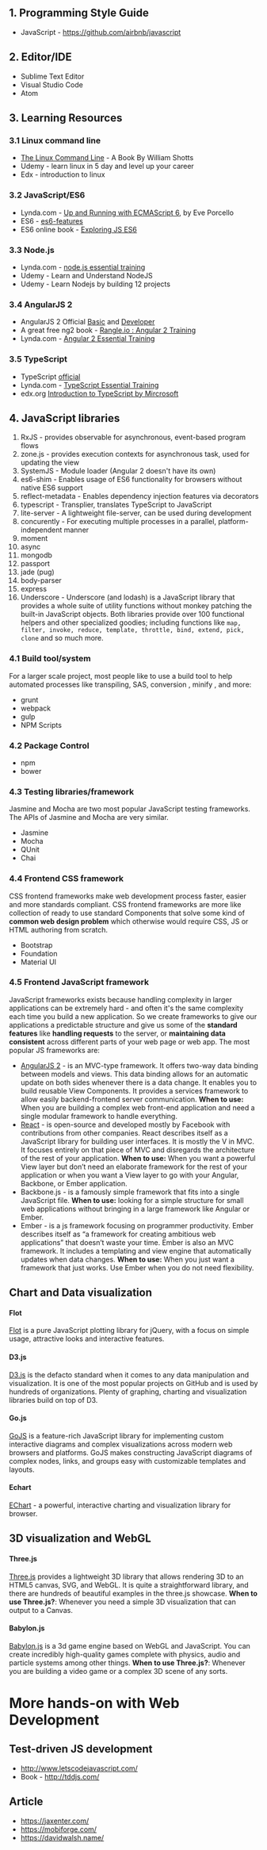 
## 1. Programming Style Guide
* JavaScript - https://github.com/airbnb/javascript

## 2. Editor/IDE
* Sublime Text Editor
* Visual Studio Code
* Atom

## 3. Learning Resources

### 3.1 Linux command line
* [The Linux Command Line](http://linuxcommand.org/tlcl.php) - A Book By William Shotts
* Udemy - learn linux in 5 day and level up your career
* Edx - introduction to linux

### 3.2 JavaScript/ES6
* Lynda.com - [Up and Running with ECMAScript 6](https://www.lynda.com/JavaScript-tutorials/Up-Running-ECMAScript-6/424003-2.html), by Eve Porcello
* ES6 - [es6-features](http://es6-features.org)
* ES6 online book - [Exploring JS ES6](http://exploringjs.com/es6/)

### 3.3 Node.js
* Lynda.com - [node.js essential training](https://www.lynda.com/Node-js-tutorials/Node-js-Essential-Training/417077-2.html)
* Udemy - Learn and Understand NodeJS
* Udemy - Learn Nodejs by building 12 projects

### 3.4 AngularJS 2
* AngularJS 2 Official [Basic](https://angular.io/docs/ts/latest/guide/) and [Developer](https://angular.io/docs/ts/latest/guide/animations.html)
* A great free ng2 book - [Rangle.io : Angular 2 Training](https://www.gitbook.com/book/rangle-io/ngcourse2/details)
* Lynda.com - [Angular 2 Essential Training](https://www.lynda.com/AngularJS-tutorials/AngularJS-2-Essential-Training/422834-2.html)

### 3.5 TypeScript
* TypeScript [official](https://www.typescriptlang.org/docs/tutorial.html)
* Lynda.com - [TypeScript Essential Training](https://www.lynda.com/Typescript-tutorials/TypeScript-Essential-Training/421807-2.html)
* edx.org [Introduction to TypeScript by Mircrosoft](https://www.edx.org/course/introduction-typescript-microsoft-dev201x-1)

## 4. JavaScript libraries

1. RxJS - provides observable for asynchronous, event-based program flows
2. zone.js - provides execution contexts for asynchronous task, used for updating the view
3. SystemJS - Module loader (Angular 2 doesn't have its own)
4. es6-shim - Enables usage of ES6 functionality for browsers without native ES6 support
5. reflect-metadata - Enables dependency injection features via decorators
6. typescript - Transplier, translates TypeScript to JavaScript
7. lite-server - A lightweight file-server, can be used during development
8. concurently - For executing multiple processes in a parallel, platform-independent manner
9. moment
10. async
11. mongodb
12. passport
13. jade (pug)
14. body-parser
15. express
16. Underscore - Underscore (and lodash) is a JavaScript library that provides a whole suite of utility functions without monkey patching the built-in JavaScript objects. Both libraries provide over 100 functional helpers and other specialized goodies; including functions like `map, filter, invoke, reduce, template, throttle, bind, extend, pick, clone` and so much more.

### 4.1 Build tool/system
For a larger scale project, most people like to use a build tool to help automated processes like transpiling, SAS, conversion , minify , and more: 
* grunt
* webpack
* gulp
* NPM Scripts

### 4.2 Package Control 
* npm
* bower

### 4.3 Testing libraries/framework
Jasmine and Mocha are two most popular JavaScript testing frameworks. The APIs of Jasmine and Mocha are very similar. 
* Jasmine
* Mocha
* QUnit
* Chai

### 4.4 Frontend CSS framework
CSS frontend frameworks make web development process faster, easier and more standards compliant. CSS frontend frameworks are more like collection of ready to use standard Components that solve some kind of **common web design problem** which otherwise would require CSS, JS or HTML authoring from scratch.

* Bootstrap
* Foundation
* Material UI

### 4.5 Frontend JavaScript framework
JavaScript frameworks exists because handling complexity in larger applications can be extremely hard - and often it's the same complexity each time you build a new application. So we create frameworks to give our applications a predictable structure and give us some of the **standard features** like **handling requests** to the server, or **maintaining data consistent** across different parts of your web page or web app. The most popular JS frameworks are: 

* [AngularJS 2](https://angular.io/) - is an MVC-type framework. It offers two-way data binding between models and views. This data binding allows for an automatic update on both sides whenever there is a data change. It enables you to build reusable View Components. It provides a services framework to allow easily backend-frontend server communication. **When to use:** When you are building a complex web front-end application and need a single modular framework to handle everything. 
* [React](https://facebook.github.io/react/) - is open-source and developed mostly by Facebook with contributions from other companies. React describes itself as a JavaScript library for building user interfaces. It is mostly the V in MVC. It focuses entirely on that piece of MVC and disregards the architecture of the rest of your application. **When to use:** When you want a powerful View layer but don’t need an elaborate framework for the rest of your application or when you want a View layer to go with your Angular, Backbone, or Ember application. 
* Backbone.js - is a famously simple framework that fits into a single JavaScript file. **When to use:** looking for a simple structure for small web applications without bringing in a large framework like Angular or Ember.
* Ember - is a js framework focusing on programmer productivity. Ember describes itself as “a framework for creating ambitious web applications” that doesn’t waste your time. Ember is also an MVC framework. It includes a templating and view engine that automatically updates when data changes. **When to use:** When you just want a framework that just works. Use Ember when you do not need flexibility. 


## Chart and Data visualization
#### Flot
[Flot](http://www.flotcharts.org/) is a pure JavaScript plotting library for jQuery, with a focus on simple usage, attractive looks and interactive features.

#### D3.js
[D3.js](https://d3js.org/) is the defacto standard when it comes to any data manipulation and visualization. It is one of the most popular projects on GitHub and is used by hundreds of organizations. Plenty of graphing, charting and visualization libraries build on top of D3.

#### Go.js
[GoJS](https://gojs.net/latest/index.html) is a feature-rich JavaScript library for implementing custom interactive diagrams and complex visualizations across modern web browsers and platforms. GoJS makes constructing JavaScript diagrams of complex nodes, links, and groups easy with customizable templates and layouts.

#### Echart
[EChart](https://ecomfe.github.io/echarts/index-en.html) - a powerful, interactive charting and visualization library for browser.

## 3D visualization and WebGL

#### Three.js
[Three.js](http://threejs.org/) provides a lightweight 3D library that allows rendering 3D to an HTML5 canvas, SVG, and WebGL. It is quite a straightforward library, and there are hundreds of beautiful examples in the three.js showcase.
**When to use Three.js?**: Whenever you need a simple 3D visualization that can output to a Canvas.

#### Babylon.js
[Babylon.js](http://www.babylonjs.com/) is a 3d game engine based on WebGL and JavaScript. You can create incredibly high-quality games complete with physics, audio and particle systems among other things.
**When to use Three.js?**: Whenever you are building a video game or a complex 3D scene of any sorts.


# More hands-on with Web Development

## Test-driven JS development
* http://www.letscodejavascript.com/ 
* Book - http://tddjs.com/

## Article
* https://jaxenter.com/
* https://mobiforge.com/
* https://davidwalsh.name/
